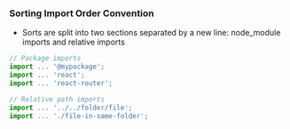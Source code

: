 ### Sorting Import Order Convention

- Sorts are split into two sections separated by a new line: node_module imports and relative imports

```js
// Package imports
import ... '@mypackage';
import ... 'react';
import ... 'react-router';

// Relative path imports
import ... '../../folder/file';
import ... './file-in-same-folder';
```
